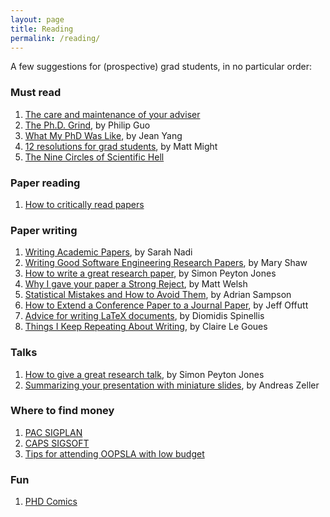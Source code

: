 ```yaml
---
layout: page
title: Reading
permalink: /reading/
---
```


A few suggestions for (prospective) grad students, in no particular order:

### Must read

1. [The care and maintenance of your adviser](http://www.nature.com/naturejobs/2011/110127/pdf/nj7331-570a.pdf)
1. [The Ph.D. Grind](http://pgbovine.net/PhD-memoir/pguo-PhD-grind.pdf), by Philip Guo
1. [What My PhD Was Like](http://jxyzabc.blogspot.com.br/2016/02/my-phd-abridged.html), by Jean Yang
1. [12 resolutions for grad students](http://matt.might.net/articles/grad-student-resolutions/), by Matt Might
1. [The Nine Circles of Scientific Hell](http://journals.sagepub.com/doi/pdf/10.1177/1745691612459519)

### Paper reading

1. [How to critically read papers](http://tomasp.net/blog/2017/papers-we-scrutinize)

### Paper writing

1. [Writing Academic Papers](http://sarahnadi.org/writing-papers/), by Sarah Nadi
1. [Writing Good Software Engineering Research Papers](http://www.cis.famu.edu/~cen5055joe/Administrative/HowToWrite_ResearchPaper.pdf), by Mary Shaw 
1. [How to write a great research paper](https://www.microsoft.com/en-us/research/academic-program/write-great-research-paper), by Simon Peyton Jones
1. [Why I gave your paper a Strong Reject](http://matt-welsh.blogspot.com.br/2016/04/why-i-gave-your-paper-strong-reject.html), by Matt Welsh
1. [Statistical Mistakes and How to Avoid Them](http://www.cs.cornell.edu/~asampson/blog/statsmistakes.html), by Adrian Sampson
1. [How to Extend a Conference Paper to a Journal Paper](http://cs.gmu.edu/~offutt/stvr/26-7-October2016.html), by Jeff Offutt
1. [Advice for writing LaTeX documents](https://github.com/dspinellis/latex-advice), by Diomidis Spinellis
1. [Things I Keep Repeating About Writing](https://clairelegoues.com/2016/08/23/things-i-keep-repeating-about-writing/), by Claire Le Goues

### Talks

1. [How to give a great research talk](https://www.microsoft.com/en-us/research/academic-program/give-great-research-talk), by Simon Peyton Jones
1. [Summarizing your presentation with miniature slides](http://andreas-zeller.blogspot.com.br/2013/10/summarizing-your-presentation-with.html), by Andreas Zeller



### Where to find money

1. [PAC SIGPLAN](http://www.sigplan.org/PAC/)
1. [CAPS SIGSOFT](http://www.sigsoft.org/resources/caps.html)
1. [Tips for attending OOPSLA with low budget](http://gustavopinto.org/codefather/2013/11/01/tips-to-attend-oopsla-with-low-budget.html)

### Fun

1. [PHD Comics](http://www.phdcomics.com/)
